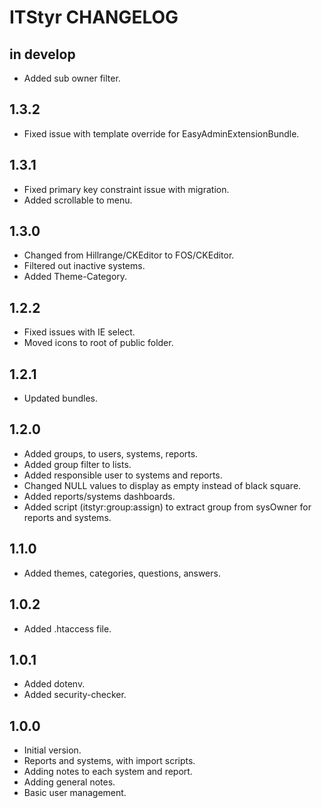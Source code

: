 # ITStyr CHANGELOG

## in develop

* Added sub owner filter.

## 1.3.2

* Fixed issue with template override for EasyAdminExtensionBundle.

## 1.3.1

* Fixed primary key constraint issue with migration.
* Added scrollable to menu.

## 1.3.0

* Changed from Hillrange/CKEditor to FOS/CKEditor.
* Filtered out inactive systems.
* Added Theme-Category.

## 1.2.2

* Fixed issues with IE select.
* Moved icons to root of public folder.

## 1.2.1

* Updated bundles.

## 1.2.0

* Added groups, to users, systems, reports.
* Added group filter to lists.
* Added responsible user to systems and reports.
* Changed NULL values to display as empty instead of black square.
* Added reports/systems dashboards.
* Added script (itstyr:group:assign) to extract group from sysOwner for reports
  and systems.

## 1.1.0

* Added themes, categories, questions, answers.

## 1.0.2

* Added .htaccess file.

## 1.0.1

* Added dotenv.
* Added security-checker.

## 1.0.0

* Initial version.
* Reports and systems, with import scripts.
* Adding notes to each system and report.
* Adding general notes.
* Basic user management.
